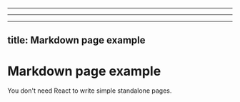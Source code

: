 
---

---
---
title: Markdown page example
---

# Markdown page example

You don't need React to write simple standalone pages.
